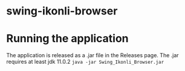# swing-ikonli-browser

# Running the application
The application is released as a .jar file in the Releases page.
The .jar requires at least jdk 11.0.2
`java -jar Swing_Ikonli_Browser.jar`